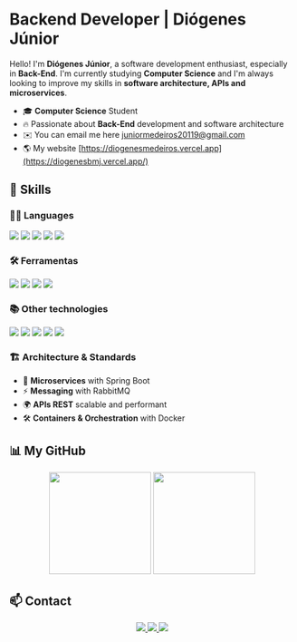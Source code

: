 # Backend Developer | Diógenes Júnior
Hello! I'm **Diógenes Júnior**, a software development enthusiast, especially in **Back-End**. I'm currently studying **Computer Science** and I'm always looking to improve my skills in **software architecture, APIs and microservices**.

* 🎓 **Computer Science** Student
* 🔥 Passionate about **Back-End** development and software architecture 
* ✉️ You can email me here juniormedeiros20119@gmail.com
* 🌎 My website [https://diogenesmedeiros.vercel.app](https://diogenesbmj.vercel.app/)

## 🚀 Skills
### 👨‍💻 Languages
<p align="left">
  <div>
    <img src="https://img.shields.io/badge/Java-%23ED8B00.svg?style=for-the-badge&logo=openjdk&logoColor=white">
    <img src="https://img.shields.io/badge/TypeScript-007ACC?style=for-the-badge&logo=typescript&logoColor=white">
    <img src="https://img.shields.io/badge/Python-3670A0?style=for-the-badge&logo=python&logoColor=ffdd54">
    <img src="https://img.shields.io/badge/C%23-239120?style=for-the-badge&logo=c-sharp&logoColor=white">
    <img src="https://img.shields.io/badge/C++-blue?style=for-the-badge&logo=c-sharp&logoColor=white">
  </div>
</p>

### 🛠️ Ferramentas
<p align="left">
  <div>
    <img src="https://img.shields.io/badge/AWS-232F3E?style=for-the-badge&logo=amazonaws&logoColor=white">
    <img src="https://img.shields.io/badge/-Docker-2496ED?style=for-the-badge&logo=docker&logoColor=white">
    <img src="https://img.shields.io/badge/PostgreSQL-000?style=for-the-badge&logo=postgresql">
    <img src="https://img.shields.io/badge/MongoDB-%234ea94b.svg?style=for-the-badge&logo=mongodb&logoColor=white">
  </div>
</p>

### 📚 Other technologies
<p align="left">
  <div>
   <img src="https://img.shields.io/badge/Spring-%236DB33F.svg?style=for-the-badge&logo=spring&logoColor=white">
    <img src="https://img.shields.io/badge/.NET-5C2D91?style=for-the-badge&logo=.net&logoColor=white">
    <img src="https://img.shields.io/badge/Express.js-%23404d59.svg?style=for-the-badge&logo=express&logoColor=%2361DAFB">
    <img src="https://img.shields.io/badge/Flask-%23000.svg?style=for-the-badge&logo=flask&logoColor=white">
    <img src="https://img.shields.io/badge/Next-black?style=for-the-badge&logo=next.js&logoColor=white">
  </div>
</p>

### 🏗️ Architecture & Standards
* 🧩 **Microservices** with Spring Boot
* ⚡ **Messaging** with RabbitMQ
* 🌍 **APIs REST** scalable and performant
* 🛠 **Containers & Orchestration** with Docker

<!--## 🌟 Projetos em Destaque

🔹 [**Freelancer Hub**](https://github.com/diogenesmedeiros/freelancer-hub) - Plataforma para conectar freelancers a clientes  
🔹 [**Clone do YouTube**](https://github.com/diogenesmedeiros/youtube-clone) - Sistema de upload e streaming de vídeos  
🔹 [**SaaS para Devs**](https://github.com/diogenesmedeiros/saas-devs) - Ferramenta para gerenciamento de projetos  

---
!-->

## 📊 My GitHub
<div align="center">
  <img height="180em" src="https://github-readme-stats.vercel.app/api?username=diogenesmedeiros&show_icons=true&theme=dracula&include_all_commits=true&count_private=true"/>
  <img height="180em" src="https://github-readme-stats.vercel.app/api/top-langs/?username=diogenesmedeiros&layout=compact&langs_count=7&theme=dracula"/>
</div>

## 📫 Contact
<div align="center">
  <a href="mailto:diogenes.medeiros.j@gmail.com" target="__blank">
    <img src="https://img.shields.io/badge/Gmail-D14836?style=for-the-badge&logo=gmail&logoColor=white">
  </a>
  <a href="https://www.linkedin.com/in/diogenesmedeirosy/" target="__blank">
    <img src="https://img.shields.io/badge/LinkedIn-0077B5?style=for-the-badge&logo=Linkedin&logoColor=white">
  </a>
  <a href="https://www.instagram.com/diogenes.medeiros.y/" target="__blank">
    <img src="https://img.shields.io/badge/Instagram-E4405F?style=for-the-badge&logo=Instagram&logoColor=white">
  </a>
</div>
